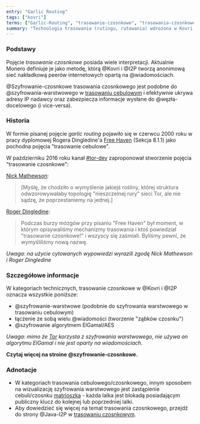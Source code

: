 ```yaml
---
entry: "Garlic Routing"
tags: ["kovri"]
terms: ["Garlic-Routing", "trasowanie-czosnkowe", "trasowania-czosnkowego", "trasowaniu-czosnkowym", "trasowaniem-czosnkowym"]
summary: "Technologia trasowania (rutingu, rutowania) wdrożona w Kovri."
---
```


### Podstawy

Pojęcie *trasowanie czosnkowe* posiada wiele interpretacji. Aktualnie Monero definiuje je jako metodę, którą @Kovri i @I2P tworzą anonimową sieć nakładkową peerów internetowych opartą na @wiadomościach.

@Szyfrowanie-czosnkowe trasowania czosnkowego jest podobne do @szyfrowania-warstwowego w [trasowaniu cebulowym](https://en.wikipedia.org/wiki/Onion_routing) i efektywnie ukrywa adresy IP nadawcy oraz zabezpiecza informacje wysłane do @węzła-docelowego (i vice-versa).

### Historia

W formie pisanej pojęcie *garlic routing* pojawiło się w czerwcu 2000 roku w pracy dyplomowej Rogera Dingledine'a [Free Haven](http://www.freehaven.net/papers.html) (Sekcja 8.1.1) jako pochodna pojęcia "trasowanie cebulowe".

W październiku 2016 roku kanał [#tor-dev](https://oftc.net/WebChat/) zaproponował stworzenie pojęcia "trasowanie czosnkowe":

[Nick Mathewson](https://en.wikipedia.org/wiki/The_Tor_Project,_Inc):
>[Myślę, że chodziło o wymyślenie jakiejś rośliny, której struktura odwzorowywałaby topologię "nieszczelnej rury" sieci Tor, ale nie sądzę, że poprzestaniemy na jednej.]

[Roger Dingledine](https://en.wikipedia.org/wiki/Roger_Dingledine):
>Podczas burzy mózgów przy pisaniu "Free Haven" był moment, w którym opisywaliśmy mechanizmy trasowania i ktoś powiedział "trasowanie czosnkowe!" i wszyscy się zaśmiali. Byliśmy pewni, że wymyśliliśmy nową nazwę.

*Uwaga: na użycie cytowanych wypowiedzi wyrazili zgodę Nick Mathewson i Roger Dingledine*

### Szczegółowe informacje

W kategoriach technicznych, trasowanie czosnkowe w @Kovri i @I2P oznacza wszystkie poniższe:

- @szyfrowanie-warstwowe (podobnie do szyfrowania warstwowego w trasowaniu cebulowym)
- łączenie ze sobą wielu @wiadomości (tworzenie "ząbków czosnku")
- @szyfrowanie algorytmem ElGamal/AES

*Uwaga: mimo że [Tor](https://torproject.org/) korzysta z szyfrowania warstwowego, nie używa on algorytmu ElGamal i nie jest oparty na wiadomościach.*

**Czytaj więcej na stroine @szyfrowanie-czosnkowe.**

### Adnotacje

- W kategoriach trasowania cebulowego/czosnkowego, innym sposobem na wizualizację szyfrowania warstwowego jest zastąpienie cebuli/czosnku [matrioszką](https://en.wikipedia.org/wiki/Matryoshka_doll) - każda lalka jest blokadą posiadającym publiczny klucz do kolejnej lub poprzedniej lalki.
- Aby dowiedzieć się więcej na temat trasowania czosnkowego, przejdź do strony @Java-I2P w [trasowaniu czosnkowym](https://geti2p.net/en/docs/how/garlic-routing).
